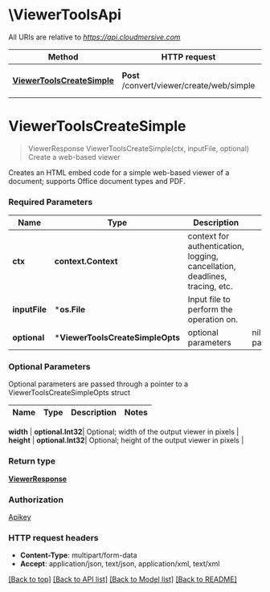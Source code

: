 # \ViewerToolsApi

All URIs are relative to *https://api.cloudmersive.com*

Method | HTTP request | Description
------------- | ------------- | -------------
[**ViewerToolsCreateSimple**](ViewerToolsApi.md#ViewerToolsCreateSimple) | **Post** /convert/viewer/create/web/simple | Create a web-based viewer


# **ViewerToolsCreateSimple**
> ViewerResponse ViewerToolsCreateSimple(ctx, inputFile, optional)
Create a web-based viewer

Creates an HTML embed code for a simple web-based viewer of a document; supports Office document types and PDF.

### Required Parameters

Name | Type | Description  | Notes
------------- | ------------- | ------------- | -------------
 **ctx** | **context.Context** | context for authentication, logging, cancellation, deadlines, tracing, etc.
  **inputFile** | ***os.File**| Input file to perform the operation on. | 
 **optional** | ***ViewerToolsCreateSimpleOpts** | optional parameters | nil if no parameters

### Optional Parameters
Optional parameters are passed through a pointer to a ViewerToolsCreateSimpleOpts struct

Name | Type | Description  | Notes
------------- | ------------- | ------------- | -------------

 **width** | **optional.Int32**| Optional; width of the output viewer in pixels | 
 **height** | **optional.Int32**| Optional; height of the output viewer in pixels | 

### Return type

[**ViewerResponse**](ViewerResponse.md)

### Authorization

[Apikey](../README.md#Apikey)

### HTTP request headers

 - **Content-Type**: multipart/form-data
 - **Accept**: application/json, text/json, application/xml, text/xml

[[Back to top]](#) [[Back to API list]](../README.md#documentation-for-api-endpoints) [[Back to Model list]](../README.md#documentation-for-models) [[Back to README]](../README.md)

